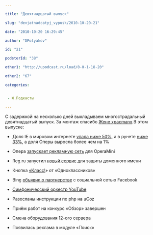 ```yaml
---

title: "Девятнадцатый выпуск"

slug: "devjatnadcatyj_vypusk/2010-10-20-21"

date: "2010-10-20 16:29:45"

author: "DPolyakov"

id: "21"

podsterId: "38"

other1: "http://upodcast.ru/load/0-0-1-18-20"

other2: "67"

categories:


 - Ю.Подкасты

---
```

С задержкой на несколько дней выкладываем многострадальный девятнадцатый выпуск. За монтаж спасибо [Жене xpacmanx](http://twitter.com/#!/xpacmanx0 "@xpacmanx0").В этом выпуске:

*   Доля IE в мировом интернете [упала ниже 50%](http://lenta.ru/news/2010/10/05/explorer/ "http://lenta.ru/news/2010/10/05/explorer/"), а в рунете [ниже 33%](http://www.liveinternet.ru/stat/ru/browsers.html?date=2010-09-30;period=month "http://www.liveinternet.ru/stat/ru/browsers.html?date=2010-09-30;period=month"), а доля Оперы выросла более чем на 1%
*   Опера [запускает рекламную сеть](http://roem.ru/2010/10/06/addednews16753/ "http://roem.ru/2010/10/06/addednews16753/") для OperaMini
*   Reg.ru запустил [новый сервис](http://internet.cnews.ru/news/line/index.shtml?2010/10/07/411368 "http://internet.cnews.ru/news/line/index.shtml?2010/10/07/411368") для защиты доменного имени
*   Кнопка [«Класс!](http://dev.odnoklassniki.ru/wiki/display/plugins/Social+Plugins "http://dev.odnoklassniki.ru/wiki/display/plugins/Social+Plugins")» от «Одноклассников»
*   Bing [объявил о партнерстве](http://habrahabr.ru/blogs/bing/106124/ "http://habrahabr.ru/blogs/bing/106124/") с социальной сетью Facebook
*   [Симфоничесский оркестр YouTube](http://mmr.net.ua/news/newsid/21697/ "http://mmr.net.ua/news/newsid/21697/")

*   Разосланы инструкции по php на uCoz
*   Приём работ на конкурс «Обзор» завершен
*   Смена оборудования 12-ого сервера
*   Появилась реклама в модуле «Поиск»